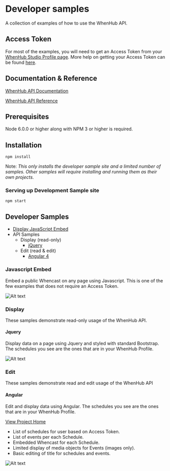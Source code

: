 # Developer samples
A collection of examples of how to use the WhenHub API.

## Access Token
For most of the examples, you will need to get an Access Token from your [WhenHub Studio Profile page](https://studio.whenhub.com/account). More help on getting your Access Token can be found [here](https://developer.whenhub.com/docs/api).

## Documentation & Reference
[WhenHub API Documentation](https://developer.whenhub.com/docs)  

[WhenHub API Reference](https://developer.whenhub.com/v1.0/reference)

## Prerequisites
Node 6.0.0 or higher along with NPM 3 or higher is required.

## Installation
```npm install```

Note: _This only installs the developer sample site and a limited number of samples. Other samples will require installing and running them as their own projects._

### Serving up Development Sample site
```npm start```

## Developer Samples
* [Display JavaScript Embed](#javascript-embed)
* API Samples
    * Display (read-only)
        * [jQuery](#jquery)
    * Edit (read &amp; edit)
        * [Angular 4](#angular)


### Javascript Embed
Embed a public Whencast on any page using Javascript. This is one of the few examples that does not require an Access Token. 

![Alt text](/imgs/JSEmbedExample.png?raw=true "JS Embed Example")


### Display
These samples demonstrate read-only usage of the WhenHub API.

#### Jquery
Display data on a page using Jquery and styled with standard Bootstrap. The schedules you see are the ones that are in your WhenHub Profile.

![Alt text](/imgs/JqueryExample.png?raw=true "Jquery Example")


### Edit
These samples demonstrate read and edit usage of the WhenHub API

#### Angular
Edit and display data using Angular. The schedules you see are the ones that are in your WhenHub Profile.

[View Project Home](https://github.com/WhenHub/dev-samples/tree/master/edit/angularSample)

* List of schedules for user based on Access Token.
* List of events per each Schedule.
* Embedded Whencast for each Schedule.
* Limited display of media objects for Events (images only).
* Basic editing of title for schedules and events.

![Alt text](/imgs/AngularExample.png?raw=true "Angular Example")

